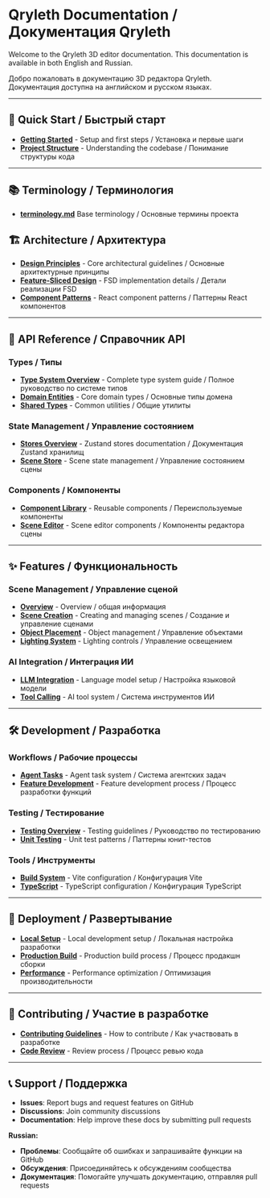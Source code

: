 # Qryleth Documentation / Документация Qryleth

Welcome to the Qryleth 3D editor documentation. This documentation is available in both English and Russian.

Добро пожаловать в документацию 3D редактора Qryleth. Документация доступна на английском и русском языках.

---

## 🚀 Quick Start / Быстрый старт

- **[Getting Started](getting-started/README.md)** - Setup and first steps / Установка и первые шаги
- **[Project Structure](getting-started/project-structure.md)** - Understanding the codebase / Понимание структуры кода

---

## 📚 Terminology / Терминология
- **[terminology.md](getting-started/terminology.md)** Base terminology / Основные термины проекта
## 🏗️ Architecture / Архитектура

- **[Design Principles](architecture/design-principles.md)** - Core architectural guidelines / Основные архитектурные принципы
- **[Feature-Sliced Design](architecture/feature-sliced-design.md)** - FSD implementation details / Детали реализации FSD
- **[Component Patterns](architecture/patterns/component-patterns.md)** - React component patterns / Паттерны React компонентов

---

## 🔌 API Reference / Справочник API

### Types / Типы
- **[Type System Overview](api/types/README.md)** - Complete type system guide / Полное руководство по системе типов
- **[Domain Entities](api/types/entities.md)** - Core domain types / Основные типы домена
- **[Shared Types](api/types/shared-types.md)** - Common utilities / Общие утилиты

### State Management / Управление состоянием
- **[Stores Overview](api/stores/README.md)** - Zustand stores documentation / Документация Zustand хранилищ
- **[Scene Store](api/stores/scene-store.md)** - Scene state management / Управление состоянием сцены

### Components / Компоненты
- **[Component Library](api/components/README.md)** - Reusable components / Переиспользуемые компоненты
- **[Scene Editor](api/components/scene-editor.md)** - Scene editor components / Компоненты редактора сцены

---

## ✨ Features / Функциональность

### Scene Management / Управление сценой
- **[Overview](features/scene-management/README.md)** - Overview / общая информация
- **[Scene Creation](features/scene-management/scene-creation.md)** - Creating and managing scenes / Создание и управление сценами
- **[Object Placement](features/scene-management/object-placement.md)** - Object management / Управление объектами
- **[Lighting System](features/scene-management/lighting-system.md)** - Lighting controls / Управление освещением

### AI Integration / Интеграция ИИ
- **[LLM Integration](features/ai-integration/llm-integration.md)** - Language model setup / Настройка языковой модели
- **[Tool Calling](features/ai-integration/tool-calling.md)** - AI tool system / Система инструментов ИИ

---

## 🛠️ Development / Разработка

### Workflows / Рабочие процессы
- **[Agent Tasks](development/workflows/agent-tasks.md)** - Agent task system / Система агентских задач
- **[Feature Development](development/workflows/feature-development.md)** - Feature development process / Процесс разработки функций

### Testing / Тестирование
- **[Testing Overview](development/testing/README.md)** - Testing guidelines / Руководство по тестированию
- **[Unit Testing](development/testing/unit-testing.md)** - Unit test patterns / Паттерны юнит-тестов

### Tools / Инструменты
- **[Build System](development/tools/build-system.md)** - Vite configuration / Конфигурация Vite
- **[TypeScript](development/tools/typescript.md)** - TypeScript configuration / Конфигурация TypeScript

---

## 🚢 Deployment / Развертывание

- **[Local Setup](deployment/local-setup.md)** - Local development setup / Локальная настройка разработки
- **[Production Build](deployment/production-build.md)** - Production build process / Процесс продакшн сборки
- **[Performance](deployment/performance.md)** - Performance optimization / Оптимизация производительности

---

## 📝 Contributing / Участие в разработке

- **[Contributing Guidelines](development/contributing.md)** - How to contribute / Как участвовать в разработке
- **[Code Review](development/workflows/code-review.md)** - Review process / Процесс ревью кода

---

## 📞 Support / Поддержка

- **Issues**: Report bugs and request features on GitHub
- **Discussions**: Join community discussions
- **Documentation**: Help improve these docs by submitting pull requests

**Russian:**
- **Проблемы**: Сообщайте об ошибках и запрашивайте функции на GitHub  
- **Обсуждения**: Присоединяйтесь к обсуждениям сообщества
- **Документация**: Помогайте улучшать документацию, отправляя pull requests
